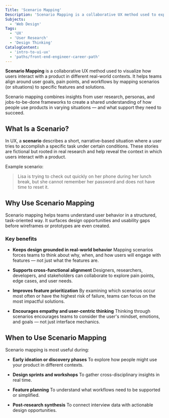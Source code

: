 ```yaml
---
Title: 'Scenario Mapping'
Description: 'Scenario Mapping is a collaborative UX method used to explore and prioritize user goals, pain points, and actions across various situations.'
Subjects:
  - 'Web Design'
Tags:
  - 'UX'
  - 'User Research'
  - 'Design Thinking'
CatalogContent:
  - 'intro-to-ui-ux'
  - 'paths/front-end-engineer-career-path'
---
```


**Scenario Mapping** is a collaborative UX method used to visualize how users interact with a product in different real-world contexts. It helps teams align around user goals, pain points, and workflows by mapping scenarios (or situations) to specific features and solutions.

Scenario mapping combines insights from user research, personas, and jobs-to-be-done frameworks to create a shared understanding of how people use products in varying situations — and what support they need to succeed.

## What Is a Scenario?

In UX, a **scenario** describes a short, narrative-based situation where a user tries to accomplish a specific task under certain conditions. These stories are fictional but rooted in real research and help reveal the context in which users interact with a product.

Example scenario:

> Lisa is trying to check out quickly on her phone during her lunch break, but she cannot remember her password and does not have time to reset it.

## Why Use Scenario Mapping

Scenario mapping helps teams understand user behavior in a structured, task-oriented way. It surfaces design opportunities and usability gaps before wireframes or prototypes are even created.

### Key benefits

- **Keeps design grounded in real-world behavior**
  Mapping scenarios forces teams to think about why, when, and how users will engage with features — not just what the features are.

- **Supports cross-functional alignment**
  Designers, researchers, developers, and stakeholders can collaborate to explore pain points, edge cases, and user needs.

- **Improves feature prioritization**
  By examining which scenarios occur most often or have the highest risk of failure, teams can focus on the most impactful solutions.

- **Encourages empathy and user-centric thinking**
  Thinking through scenarios encourages teams to consider the user's mindset, emotions, and goals — not just interface mechanics.

## When to Use Scenario Mapping

Scenario mapping is most useful during:

- **Early ideation or discovery phases**
  To explore how people might use your product in different contexts.

- **Design sprints and workshops**
  To gather cross-disciplinary insights in real time.

- **Feature planning**
  To understand what workflows need to be supported or simplified.

- **Post-research synthesis**
  To connect interview data with actionable design opportunities.
